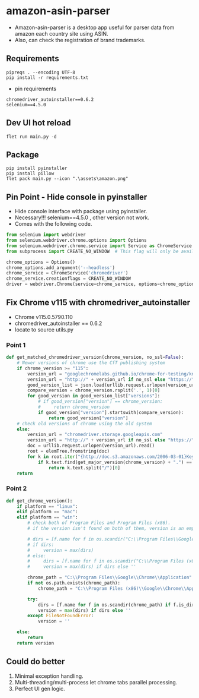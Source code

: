 # amazon-asin-parser

- Amazon-asin-parser is a desktop app useful for parser data from amazon each country site using ASIN.
- Also, can check the registration of brand trademarks.

## Requirements

```shell
pipreqs . --encoding UTF-8
pip install -r requirements.txt
```

- pin requirements
```shell
chromedriver_autoinstaller==0.6.2
selenium==4.5.0

```

## Dev UI hot reload

```shell
flet run main.py -d
```

## Package

```shell
pip install pyinstaller
pip install pillow
flet pack main.py --icon ".\assets\amazon.png" 
```

## Pin Point - Hide console in pyinstaller

- Hide console interface with package using pyinstaller.
- Necessary!!! selenium==4.5.0 , other version not work.
- Comes with the following code.

```python
from selenium import webdriver
from selenium.webdriver.chrome.options import Options
from selenium.webdriver.chrome.service import Service as ChromeService  # Similar thing for firefox also!
from subprocess import CREATE_NO_WINDOW  # This flag will only be available in windows

chrome_options = Options()
chrome_options.add_argument('--headless')
chrome_service = ChromeService('chromedriver')
chrome_service.creationflags = CREATE_NO_WINDOW
driver = webdriver.Chrome(service=chrome_service, options=chrome_options)
```

## Fix Chrome v115 with chromedriver_autoinstaller

- Chrome v115.0.5790.110 
- chromedriver_autoinstaller == 0.6.2
- locate to source utils.py

### Point 1

```python
def get_matched_chromedriver_version(chrome_version, no_ssl=False):
    # Newer versions of chrome use the CfT publishing system
    if chrome_version >= "115":
        version_url = "googlechromelabs.github.io/chrome-for-testing/known-good-versions.json"
        version_url = "http://" + version_url if no_ssl else "https://" + version_url
        good_version_list = json.load(urllib.request.urlopen(version_url))
        compare_version = chrome_version.rsplit('.', 1)[0]
        for good_version in good_version_list["versions"]:
            # if good_version["version"] == chrome_version:
            #     return chrome_version
            if good_version["version"].startswith(compare_version):
                return good_version["version"]
    # check old versions of chrome using the old system
    else:
        version_url = "chromedriver.storage.googleapis.com"
        version_url = "http://" + version_url if no_ssl else "https://" + version_url
        doc = urllib.request.urlopen(version_url).read()
        root = elemTree.fromstring(doc)
        for k in root.iter("{http://doc.s3.amazonaws.com/2006-03-01}Key"):
            if k.text.find(get_major_version(chrome_version) + ".") == 0:
                return k.text.split("/")[0]
    return
```

### Point 2

```python
def get_chrome_version():
    if platform == "linux":
    elif platform == "mac":
    elif platform == "win":
        # check both of Program Files and Program Files (x86).
        # if the version isn't found on both of them, version is an empty string.

        # dirs = [f.name for f in os.scandir("C:\\Program Files\\Google\\Chrome\\Application") if f.is_dir() and re.match("^[0-9.]+$", f.name)]
        # if dirs:
        #     version = max(dirs)
        # else:
        #     dirs = [f.name for f in os.scandir("C:\\Program Files (x86)\\Google\\Chrome\\Application") if f.is_dir() and re.match("^[0-9.]+$", f.name)]
        #     version = max(dirs) if dirs else ''

        chrome_path = "C:\\Program Files\\Google\\Chrome\\Application"
        if not os.path.exists(chrome_path):
            chrome_path = "C:\\Program Files (x86)\\Google\\Chrome\\Application"

        try:
            dirs = [f.name for f in os.scandir(chrome_path) if f.is_dir() and re.match("^[0-9.]+$", f.name)]
            version = max(dirs) if dirs else ''
        except FileNotFoundError:
            version = ''

    else:
        return
    return version
```

## Could do better

1. Minimal exception handling.
2. Multi-threading/multi-process let chrome tabs parallel processing.
3. Perfect UI gen logic.